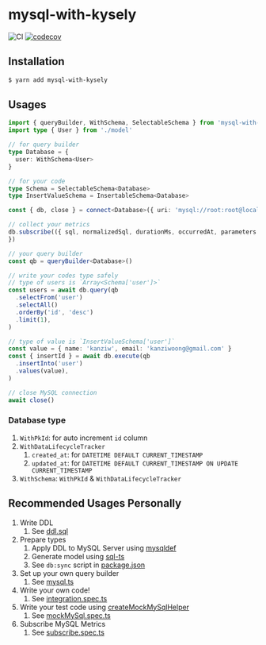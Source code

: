 # mysql-with-kysely

![CI](https://github.com/kanziw/mysql-with-kysely/actions/workflows/ci.yml/badge.svg) [![codecov](https://codecov.io/gh/kanziw/mysql-with-kysely/branch/main/graph/badge.svg?token=DYH0PQHQ9R)](https://codecov.io/gh/kanziw/mysql-with-kysely)


## Installation

```zsh
$ yarn add mysql-with-kysely
```


## Usages

```ts
import { queryBuilder, WithSchema, SelectableSchema } from 'mysql-with-kysely'
import type { User } from './model'

// for query builder
type Database = {
  user: WithSchema<User>
}

// for your code
type Schema = SelectableSchema<Database>
type InsertValueSchema = InsertableSchema<Database>

const { db, close } = connect<Database>({ uri: 'mysql://root:root@localhost:3306/test' });

// collect your metrics
db.subscribe(({ sql, normalizedSql, durationMs, occurredAt, parameters }) => {
})

// your query builder
const qb = queryBuilder<Database>()

// write your codes type safely
// type of users is `Array<Schema['user']>`
const users = await db.query(qb
  .selectFrom('user')
  .selectAll()
  .orderBy('id', 'desc')
  .limit(1),
)

// type of value is `InsertValueSchema['user']`
const value = { name: 'kanziw', email: 'kanziwoong@gmail.com' }     
const { insertId } = await db.execute(qb
  .insertInto('user')
  .values(value),
)

// close MySQL connection
await close()
```


### Database type

1. `WithPkId`: for auto increment `id` column
2. `WithDataLifecycleTracker`
    1. `created_at`: for `DATETIME DEFAULT CURRENT_TIMESTAMP`
    2. `updated_at`: for `DATETIME DEFAULT CURRENT_TIMESTAMP ON UPDATE CURRENT_TIMESTAMP`
3. `WithSchema`: `WithPkId` & `WithDataLifecycleTracker`


## Recommended Usages Personally

1. Write DDL
    1.  See [ddl.sql](./ddl.sql)
2. Prepare types
    1. Apply DDL to MySQL Server using [mysqldef](https://github.com/k0kubun/sqldef)
    2. Generate model using [sql-ts](https://github.com/rmp135/sql-ts)
    3. See `db:sync` script in [package.json](./package.json)
3. Set up your own query builder
    1. See [mysql.ts](./src/__tests__/fixtures/mysql.ts)
4. Write your own code!
    1. See [integration.spec.ts](./src/__tests__/integration.spec.ts)
5. Write your test code using [createMockMySqlHelper](./src/test/mockMySql.ts)
    1. See [mockMySql.spec.ts](./src/__tests__/mockMySql.spec.ts)
6. Subscribe MySQL Metrics
    1. See [subscribe.spec.ts](./src/__tests__/subscribe.spec.ts)
